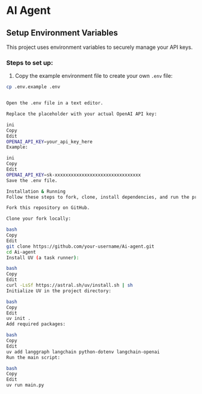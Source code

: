 # AI Agent

## Setup Environment Variables

This project uses environment variables to securely manage your API keys.

### Steps to set up:

1. Copy the example environment file to create your own `.env` file:

```bash
cp .env.example .env


Open the .env file in a text editor.

Replace the placeholder with your actual OpenAI API key:

ini
Copy
Edit
OPENAI_API_KEY=your_api_key_here
Example:

ini
Copy
Edit
OPENAI_API_KEY=sk-xxxxxxxxxxxxxxxxxxxxxxxxxxxxxxxx
Save the .env file.

Installation & Running
Follow these steps to fork, clone, install dependencies, and run the project:

Fork this repository on GitHub.

Clone your fork locally:

bash
Copy
Edit
git clone https://github.com/your-username/Ai-agent.git
cd Ai-agent
Install UV (a task runner):

bash
Copy
Edit
curl -LsSf https://astral.sh/uv/install.sh | sh
Initialize UV in the project directory:

bash
Copy
Edit
uv init .
Add required packages:

bash
Copy
Edit
uv add langgraph langchain python-dotenv langchain-openai
Run the main script:

bash
Copy
Edit
uv run main.py